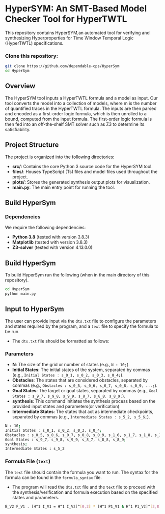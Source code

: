 # HyperSYM: An SMT-Based Model Checker Tool for HyperTWTL
This repository contains HyperSYM,an automated tool for verifying and synthesizing Hyperproperties for Time Window Temporal Logic (HyperTWTL) specifications.

### Clone this repository:
```sh
git clone https://github.com/dependable-cps/HyperSym
cd HyperSym
```
## Overview
The HyperSYM tool inputs a HyperTWTL formula and a model as input. Our tool converts the model into a collection of models, where m is the number of quantified traces in the HyperTWTL formula. The inputs are then parsed and encoded as a first-order logic formula, which is then unrolled to a bound, computed from the input formula. The first-order logic formula is then fed into an off-the-shelf SMT solver such as Z3 to determine its satisfiability.

## Project Structure

The project is organized into the following directories:

* **src/**: Contains the core Python 3 source code for the HyperSYM tool.
* **files/**: Houses TypeScript (Ts) files and model files used throughout the project.
* **plots/**: Stores the generated synthesis output plots for visualization.
* **main.py**: The main entry point for running the tool.

## Build HyperSym
### Dependencies

We require the following dependencies:

* **Python 3.8** (tested with version 3.8.3)
* **Matplotlib** (tested with version 3.8.3)
* **Z3-solver** (tested with version 4.13.0.0)

## Build HyperSym
To build HyperSym run the following (when in the main directory of this repository).
```sh
cd HyperSym
python main.py
```
## Input to HyperSym
The user can provide input via the `dts.txt` file to configure the parameters and states required by the program, and a `text` file to specify the formula to be run.

* The `dts.txt` file should be formatted as follows:

### Parameters

- **N**: The size of the grid or number of states (e.g., `N : 10;`).
- **Initial States**: The initial states of the system, separated by commas (e.g., `Initial States : s_0_1, s_0_2, s_0_3, s_0_4;`).
- **Obstacles**: The states that are considered obstacles, separated by commas (e.g., `Obstacles : s_0_5, s_0_6, s_0_7, s_0_8, s_0_9, ...;`).
- **Goal States**: The target or goal states, separated by commas (e.g., `Goal States : s_9_7, s_9_8, s_9_9, s_8_7, s_8_8, s_8_9;`).
- **synthesis**: This command initiates the synthesis process based on the provided input states and parameters(or verification)
- **Intermediate States**: The states that act as intermediate checkpoints, separated by commas (e.g., `Intermediate States : s_5_2, s_5_6;`).
```sh
N : 10;
Initial Ststes : s_0_1, s_0_2, s_0_3, s_0_4;
Obstacles : s_0_5, s_0_6, s_0_7, s_0_8, s_0_9, s_1_6, s_1_7, s_1_8, s_1_9, s_2_7, s_2_8, s_2_9, s_3_8, s_3_9, s_4_9, s_5_0, s_6_0, s_6_1, s_7_0, s_7_1, s_7_2, s_8_0, s_8_1, s_8_2, s_8_3, s_9_0, s_9_1, s_9_2, s_9_3, s_9_4;
Goal States : s_9_7, s_9_8, s_9_9, s_8_7, s_8_8, s_8_9;
synthesis;
Intermediate States : s_5_2 
```


### Formula File (`text`)

The `text` file should contain the formula you want to run. The syntax for the formula can be found in the `formula_syntax` file.

* The program will read the `dts.txt` file and the `text` file to proceed with the synthesis/verification and formula execution based on the specified states and parameters.
```sh
E_V2 F_V1 . [H^1 I_V1 = H^1 I_V2]^[0,2] * [H^1 P1_V1 & H^1 P1_V2]^[3,8] * ([H^1 G_V2]^[9,13] & [H^1 G_V2] -> [H^1 G_V1]^[9,13])
```

